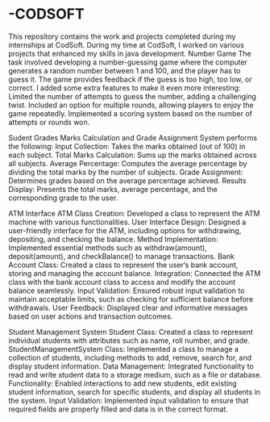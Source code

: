 # -CODSOFT
This repository contains the work and projects completed during my internships at CodSoft. During my time at CodSoft, I worked on various projects that enhanced my skills in java development.
Number Game
The task involved developing a number-guessing game where the computer generates a random number between 1 and 100, and the player has to guess it. The game provides feedback if the guess is too high, too low, or correct.
I added some extra features to make it even more interesting:
Limited the number of attempts to guess the number, adding a challenging twist.
Included an option for multiple rounds, allowing players to enjoy the game repeatedly.
Implemented a scoring system based on the number of attempts or rounds won.

Sudent Grades
Marks Calculation and Grade Assignment System performs the following:
Input Collection: Takes the marks obtained (out of 100) in each subject.
Total Marks Calculation: Sums up the marks obtained across all subjects.
Average Percentage: Computes the average percentage by dividing the total marks by the number of subjects.
Grade Assignment: Determines grades based on the average percentage achieved.
Results Display: Presents the total marks, average percentage, and the corresponding grade to the user.

ATM Interface
ATM Class Creation: Developed a class to represent the ATM machine with various functionalities.
User Interface Design: Designed a user-friendly interface for the ATM, including options for withdrawing, depositing, and checking the balance.
Method Implementation: Implemented essential methods such as withdraw(amount), deposit(amount), and checkBalance() to manage transactions.
Bank Account Class: Created a class to represent the user’s bank account, storing and managing the account balance.
Integration: Connected the ATM class with the bank account class to access and modify the account balance seamlessly.
Input Validation: Ensured robust input validation to maintain acceptable limits, such as checking for sufficient balance before withdrawals.
User Feedback: Displayed clear and informative messages based on user actions and transaction outcomes.

Student Management System
Student Class: Created a class to represent individual students with attributes such as name, roll number, and grade.
StudentManagementSystem Class: Implemented a class to manage a collection of students, including methods to add, remove, search for, and display student information.
Data Management: Integrated functionality to read and write student data to a storage medium, such as a file or database.
Functionality: Enabled interactions to add new students, edit existing student information, search for specific students, and display all students in the system.
Input Validation: Implemented input validation to ensure that required fields are properly filled and data is in the correct format.




